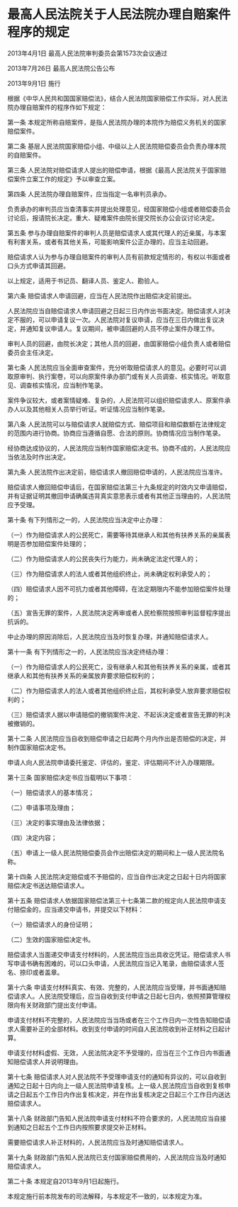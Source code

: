 # 最高人民法院关于人民法院办理自赔案件程序的规定

2013年4月1日 最高人民法院审判委员会第1573次会议通过

2013年7月26日 最高人民法院公告公布

2013年9月1日 施行



根据《中华人民共和国国家赔偿法》，结合人民法院国家赔偿工作实际，对人民法院办理自赔案件的程序作如下规定：

第一条 本规定所称自赔案件，是指人民法院办理的本院作为赔偿义务机关的国家赔偿案件。

第二条 基层人民法院国家赔偿小组、中级以上人民法院赔偿委员会负责办理本院的自赔案件。

第三条 人民法院对赔偿请求人提出的赔偿申请，根据《最高人民法院关于国家赔偿案件立案工作的规定》予以审查立案。

第四条 人民法院办理自赔案件，应当指定一名审判员承办。

负责承办的审判员应当查清事实并提出处理意见，经国家赔偿小组或者赔偿委员会讨论后，报请院长决定。重大、疑难案件由院长提交院长办公会议讨论决定。

第五条 参与办理自赔案件的审判人员是赔偿请求人或其代理人的近亲属，与本案有利害关系，或者有其他关系，可能影响案件公正办理的，应当主动回避。

赔偿请求人认为参与办理自赔案件的审判人员有前款规定情形的，有权以书面或者口头方式申请其回避。

以上规定，适用于书记员、翻译人员、鉴定人、勘验人。

第六条 赔偿请求人申请回避，应当在人民法院作出赔偿决定前提出。

人民法院应当自赔偿请求人申请回避之日起三日内作出书面决定。赔偿请求人对决定不服的，可以申请复议一次。人民法院对复议申请，应当在三日内做出复议决定，并通知复议申请人。复议期间，被申请回避的人员不停止案件办理工作。

审判人员的回避，由院长决定；其他人员的回避，由国家赔偿小组负责人或者赔偿委员会主任决定。

第七条 人民法院应当全面审查案件，充分听取赔偿请求人的意见。必要时可以调取原审判、执行案卷，可以向原案件承办部门或有关人员调查、核实情况。听取意见、调查核实情况，应当制作笔录。

案件争议较大，或者案情疑难、复杂的，人民法院可以组织赔偿请求人、原案件承办人以及其他相关人员举行听证。听证情况应当制作笔录。

第八条 人民法院可以与赔偿请求人就赔偿方式、赔偿项目和赔偿数额在法律规定的范围内进行协商。协商应当遵循自愿、合法的原则。协商情况应当制作笔录。

经协商达成协议的，人民法院应当制作国家赔偿决定书。协商不成的，人民法院应当依法及时作出决定。

第九条 人民法院作出决定前，赔偿请求人撤回赔偿申请的，人民法院应当准许。

赔偿请求人撤回赔偿申请后，在国家赔偿法第三十九条规定的时效内又申请赔偿，并有证据证明其撤回申请确属违背真实意思表示或者有其他正当理由的，人民法院应予受理。

第十条 有下列情形之一的，人民法院应当决定中止办理：

（一）作为赔偿请求人的公民死亡，需要等待其继承人和其他有扶养关系的亲属表明是否参加赔偿案件处理的；

（二）作为赔偿请求人的公民丧失行为能力，尚未确定法定代理人的；

（三）作为赔偿请求人的法人或者其他组织终止，尚未确定权利承受人的；

（四）赔偿请求人因不可抗力或者其他障碍，在法定期限内不能参加赔偿案件处理的；

（五）宣告无罪的案件，人民法院决定再审或者人民检察院按照审判监督程序提出抗诉的。

中止办理的原因消除后，人民法院应当及时恢复办理，并通知赔偿请求人。

第十一条 有下列情形之一的，人民法院应当决定终结办理：

（一）作为赔偿请求人的公民死亡，没有继承人和其他有扶养关系的亲属，或者其继承人和其他有扶养关系的亲属放弃要求赔偿权利的；

（二）作为赔偿请求人的法人或者其他组织终止后，其权利承受人放弃要求赔偿权利的；

（三）赔偿请求人据以申请赔偿的撤销案件决定、不起诉决定或者宣告无罪的判决被撤销的。

第十二条 人民法院应当自收到赔偿申请之日起两个月内作出是否赔偿的决定，并制作国家赔偿决定书。

申请人向人民法院申请委托鉴定、评估的，鉴定、评估期间不计入办理期限。

第十三条 国家赔偿决定书应当载明以下事项：

（一）赔偿请求人的基本情况；

（二）申请事项及理由；

（三）决定的事实理由及法律依据；

（四）决定内容；

（五）申请上一级人民法院赔偿委员会作出赔偿决定的期间和上一级人民法院名称。

第十四条 人民法院决定赔偿或不予赔偿的，应当自作出决定之日起十日内将国家赔偿决定书送达赔偿请求人。

第十五条 赔偿请求人依据国家赔偿法第三十七条第二款的规定向人民法院申请支付赔偿金的，应当递交申请书，并提交以下材料：

（一）赔偿请求人的身份证明；

（二）生效的国家赔偿决定书。

赔偿请求人当面递交申请支付材料的，人民法院应当出具收讫凭证。赔偿请求人书写申请书确有困难的，可以口头申请，人民法院应当记入笔录，由赔偿请求人签名、捺印或者盖章。

第十六条 申请支付材料真实、有效、完整的，人民法院应当受理，并书面通知赔偿请求人。人民法院受理后，应当自收到支付申请之日起七日内，依照预算管理权限向有关财政部门提出支付申请。

申请支付材料不完整的，人民法院应当当场或者在三个工作日内一次性告知赔偿请求人需要补正的全部材料。收到支付申请的时间自人民法院收到补正材料之日起计算。

申请支付材料虚假、无效，人民法院决定不予受理的，应当在三个工作日内书面通知赔偿请求人并说明理由。

第十七条 赔偿请求人对人民法院不予受理申请支付的通知有异议的，可以自收到通知之日起十日内向上一级人民法院申请复核。上一级人民法院应当自收到复核申请之日起五个工作日内作出复核决定，并在作出复核决定之日起三个工作日内送达赔偿请求人。

第十八条 财政部门告知人民法院申请支付材料不符合要求的，人民法院应当自接到通知之日起五个工作日内按照要求提交补正材料。

需要赔偿请求人补正材料的，人民法院应当及时通知赔偿请求人。

第十九条 财政部门告知人民法院已支付国家赔偿费用的，人民法院应当及时通知赔偿请求人。

第二十条 本规定自2013年9月1日起施行。

本规定施行前本院发布的司法解释，与本规定不一致的，以本规定为准。